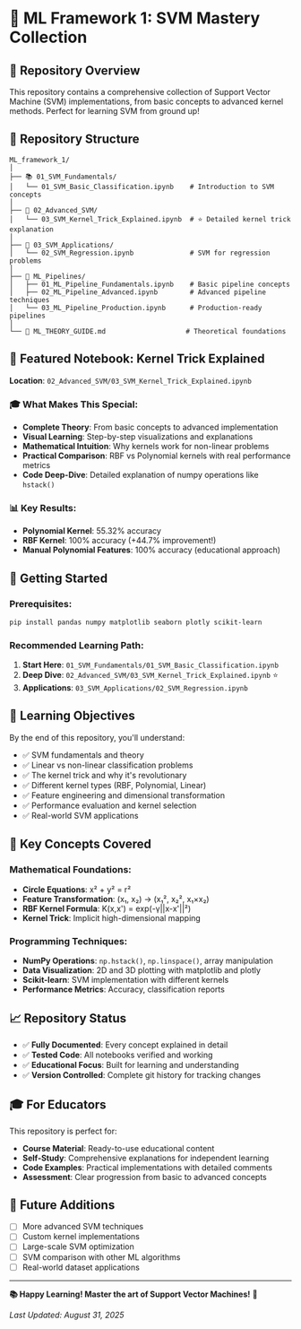 # 🤖 ML Framework 1: SVM Mastery Collection

## 🎯 Repository Overview

This repository contains a comprehensive collection of Support Vector Machine (SVM) implementations, from basic concepts to advanced kernel methods. Perfect for learning SVM from ground up!

## 📁 Repository Structure

```
ML_framework_1/
│
├── 📚 01_SVM_Fundamentals/
│   └── 01_SVM_Basic_Classification.ipynb    # Introduction to SVM concepts
│
├── 🧠 02_Advanced_SVM/
│   └── 03_SVM_Kernel_Trick_Explained.ipynb  # ⭐ Detailed kernel trick explanation
│
├── 🎯 03_SVM_Applications/
│   └── 02_SVM_Regression.ipynb              # SVM for regression problems
│
├── 🔧 ML_Pipelines/
│   ├── 01_ML_Pipeline_Fundamentals.ipynb    # Basic pipeline concepts
│   ├── 02_ML_Pipeline_Advanced.ipynb        # Advanced pipeline techniques  
│   └── 03_ML_Pipeline_Production.ipynb      # Production-ready pipelines
│
└── 📖 ML_THEORY_GUIDE.md                    # Theoretical foundations
```

## 🌟 Featured Notebook: Kernel Trick Explained

**Location**: `02_Advanced_SVM/03_SVM_Kernel_Trick_Explained.ipynb`

### 🎓 What Makes This Special:
- **Complete Theory**: From basic concepts to advanced implementation
- **Visual Learning**: Step-by-step visualizations and explanations
- **Mathematical Intuition**: Why kernels work for non-linear problems
- **Practical Comparison**: RBF vs Polynomial kernels with real performance metrics
- **Code Deep-Dive**: Detailed explanation of numpy operations like `hstack()`

### 📊 Key Results:
- **Polynomial Kernel**: 55.32% accuracy
- **RBF Kernel**: 100% accuracy (+44.7% improvement!)
- **Manual Polynomial Features**: 100% accuracy (educational approach)

## 🚀 Getting Started

### Prerequisites:
```bash
pip install pandas numpy matplotlib seaborn plotly scikit-learn
```

### Recommended Learning Path:
1. **Start Here**: `01_SVM_Fundamentals/01_SVM_Basic_Classification.ipynb`
2. **Deep Dive**: `02_Advanced_SVM/03_SVM_Kernel_Trick_Explained.ipynb` ⭐
3. **Applications**: `03_SVM_Applications/02_SVM_Regression.ipynb`

## 🎯 Learning Objectives

By the end of this repository, you'll understand:
- ✅ SVM fundamentals and theory
- ✅ Linear vs non-linear classification problems  
- ✅ The kernel trick and why it's revolutionary
- ✅ Different kernel types (RBF, Polynomial, Linear)
- ✅ Feature engineering and dimensional transformation
- ✅ Performance evaluation and kernel selection
- ✅ Real-world SVM applications

## 🔬 Key Concepts Covered

### Mathematical Foundations:
- **Circle Equations**: x² + y² = r²
- **Feature Transformation**: (x₁, x₂) → (x₁², x₂², x₁×x₂)
- **RBF Kernel Formula**: K(x,x') = exp(-γ||x-x'||²)
- **Kernel Trick**: Implicit high-dimensional mapping

### Programming Techniques:
- **NumPy Operations**: `np.hstack()`, `np.linspace()`, array manipulation
- **Data Visualization**: 2D and 3D plotting with matplotlib and plotly
- **Scikit-learn**: SVM implementation with different kernels
- **Performance Metrics**: Accuracy, classification reports

## 📈 Repository Status

- ✅ **Fully Documented**: Every concept explained in detail
- ✅ **Tested Code**: All notebooks verified and working
- ✅ **Educational Focus**: Built for learning and understanding
- ✅ **Version Controlled**: Complete git history for tracking changes

## 🎓 For Educators

This repository is perfect for:
- **Course Material**: Ready-to-use educational content
- **Self-Study**: Comprehensive explanations for independent learning
- **Code Examples**: Practical implementations with detailed comments
- **Assessment**: Clear progression from basic to advanced concepts

## 🔄 Future Additions

- [ ] More advanced SVM techniques
- [ ] Custom kernel implementations
- [ ] Large-scale SVM optimization
- [ ] SVM comparison with other ML algorithms
- [ ] Real-world dataset applications

---

**📚 Happy Learning! Master the art of Support Vector Machines!** 🎯

*Last Updated: August 31, 2025*
